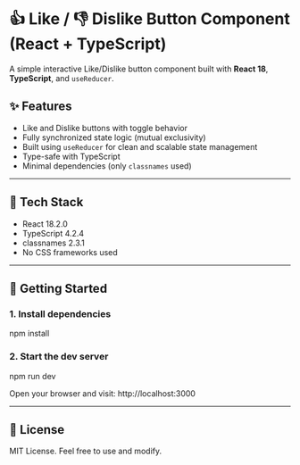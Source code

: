 # 👍 Like / 👎 Dislike Button Component (React + TypeScript)

A simple interactive Like/Dislike button component built with **React 18**, **TypeScript**, and `useReducer`.

## ✨ Features

- Like and Dislike buttons with toggle behavior
- Fully synchronized state logic (mutual exclusivity)
- Built using `useReducer` for clean and scalable state management
- Type-safe with TypeScript
- Minimal dependencies (only `classnames` used)

---

## 🧱 Tech Stack

- React 18.2.0
- TypeScript 4.2.4
- classnames 2.3.1
- No CSS frameworks used

---

## 🚀 Getting Started

### 1. Install dependencies
npm install

### 2. Start the dev server
npm run dev

Open your browser and visit: http://localhost:3000

---

## 📄 License
MIT License. Feel free to use and modify.
